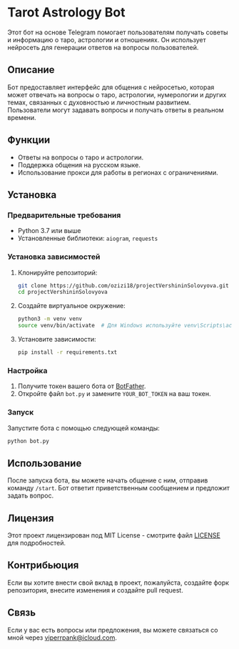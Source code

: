 # Tarot Astrology Bot

Этот бот на основе Telegram помогает пользователям получать советы и информацию о таро, астрологии и отношениях. Он использует нейросеть для генерации ответов на вопросы пользователей.

## Описание

Бот предоставляет интерфейс для общения с нейросетью, которая может отвечать на вопросы о таро, астрологии, нумерологии и других темах, связанных с духовностью и личностным развитием. Пользователи могут задавать вопросы и получать ответы в реальном времени.

## Функции

- Ответы на вопросы о таро и астрологии.
- Поддержка общения на русском языке.
- Использование прокси для работы в регионах с ограничениями.

## Установка

### Предварительные требования

- Python 3.7 или выше
- Установленные библиотеки: `aiogram`, `requests`

### Установка зависимостей

1. Клонируйте репозиторий:
   ```bash
   git clone https://github.com/ozizi18/projectVershininSolovyova.git
   cd projectVershininSolovyova
   ```

2. Создайте виртуальное окружение:
   ```bash
   python3 -m venv venv
   source venv/bin/activate  # Для Windows используйте venv\Scripts\activate
   ```

3. Установите зависимости:
   ```bash
   pip install -r requirements.txt
   ```

### Настройка

1. Получите токен вашего бота от [BotFather](https://t.me/botfather).
2. Откройте файл `bot.py` и замените `YOUR_BOT_TOKEN` на ваш токен.

### Запуск

Запустите бота с помощью следующей команды:
```bash
python bot.py
```

## Использование

После запуска бота, вы можете начать общение с ним, отправив команду `/start`. Бот ответит приветственным сообщением и предложит задать вопрос.

## Лицензия

Этот проект лицензирован под MIT License - смотрите файл [LICENSE](LICENSE) для подробностей.

## Контрибьюция

Если вы хотите внести свой вклад в проект, пожалуйста, создайте форк репозитория, внесите изменения и создайте pull request.

## Связь

Если у вас есть вопросы или предложения, вы можете связаться со мной через [viperrpank@icloud.com](mailto:viperrpank@icloud.com).
```